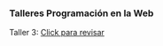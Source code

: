 ### Talleres Programación en la Web
Taller 3: <a href="https://calderonjh.github.io/talleresWeb/" target="_blank">Click para revisar</a>
